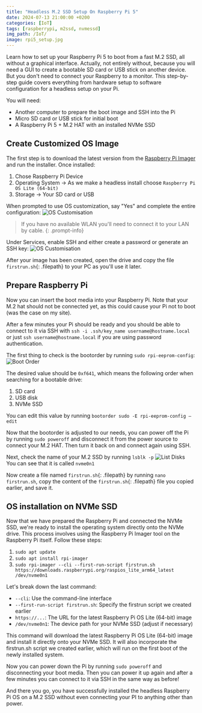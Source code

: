 ```yaml
---
title: "Headless M.2 SSD Setup On Raspberry Pi 5"
date: 2024-07-13 21:00:00 +0200 
categories: [IoT]
tags: [raspberrypi, m2ssd, nvmessd]
img_path: /IoT/
image: rpi5_setup.jpg
---
```


Learn how to set up your Raspberry Pi 5 to boot from a fast M.2 SSD, all without a graphical interface. Actually, not entirely without, because you will need a GUI to create a bootable SD card or USB stick on another device. But you don't need to connect your Raspberry to a monitor. This step-by-step guide covers everything from hardware setup to software configuration for a headless setup on your Pi.

You will need:
- Another computer to prepare the boot image and SSH into the Pi
- Micro SD card or USB stick for initial boot
- A Raspberry Pi 5 + M.2 HAT with an installed NVMe SSD

## Create Customized OS Image
The first step is to download the latest version from the [Raspberry Pi Imager](https://www.raspberrypi.com/software/) and run the installer. Once installed:
1. Chose Raspberry Pi Device
2. Operating System -> As we make a headless install choose `Raspberry Pi OS Lite (64-bit)`
3. Storage -> Your SD card or USB

When prompted to use OS customization, say "Yes" and complete the entire configuration:
![OS Customisation](os_customisation.png)

> If you have no available WLAN you'll need to connect it to your LAN by cable.
{: .prompt-info}

Under Services, enable SSH and either create a password or generate an SSH key:
![OS Customisation](os_customisation02.png)

After your image has been created, open the drive and copy the file `firstrun.sh`{: .filepath} to your PC as you'll use it later.

## Prepare Raspberry Pi
Now you can insert the boot media into your Raspberry Pi. Note that your M.2 hat should not be connected yet, as this could cause your Pi not to boot (was the case on my site).

After a few minutes your Pi should be ready and you should be able to connect to it via SSH with `ssh -i .ssh/key_name username@hostname.local` or just `ssh username@hostname.local` if you are using password authentication.

The first thing to check is the bootorder by running `sudo rpi-eeprom-config`:
![Boot Order](bootorder.png)

The desired value should be `0xf641`, which means the following order when searching for a bootable drive:
1. SD card
2. USB disk
3. NVMe SSD

You can edit this value by running `bootorder sudo -E rpi-eeprom-config –edit`

Now that the bootorder is adjusted to our needs, you can power off the Pi by running `sudo poweroff` and disconnect it from the power source to connect your M.2 HAT. Then turn it back on and connect again using SSH.

Next, check the name of your M.2 SSD by running `lsblk -p`
![List Disks](list_disk.png)
You can see that it is called `nvme0n1`

Now create a file named `firstrun.sh`{: .filepath} by running `nano firstrun.sh`, copy the content of the `firstrun.sh`{: .filepath} file you copied earlier, and save it.

## OS installation on NVMe SSD

Now that we have prepared the Raspberry Pi and connected the NVMe SSD, we're ready to install the operating system directly onto the NVMe drive. This process involves using the Raspberry Pi Imager tool on the Raspberry Pi itself. Follow these steps:
1. `sudo apt update`
2. `sudo apt install rpi-imager`
3. `sudo rpi-imager --cli --first-run-script firstrun.sh https://downloads.raspberrypi.org/raspios_lite_arm64_latest /dev/nvme0n1`

Let's break down the last command:

- `--cli`: Use the command-line interface
- `--first-run-script firstrun.sh`: Specify the firstrun script we created earlier
- `https://...`: The URL for the latest Raspberry Pi OS Lite (64-bit) image
- `/dev/nvme0n1`: The device path for your NVMe SSD (adjust if necessary)

This command will download the latest Raspberry Pi OS Lite (64-bit) image and install it directly onto your NVMe SSD. It will also incorporate the firstrun.sh script we created earlier, which will run on the first boot of the newly installed system.

Now you can power down the Pi by running `sudo poweroff` and disconnecting your boot media. Then you can power it up again and after a few minutes you can connect to it via SSH in the same way as before!

And there you go, you have successfully installed the headless Raspberry Pi OS on a M.2 SSD without even connecting your PI to anything other than power.